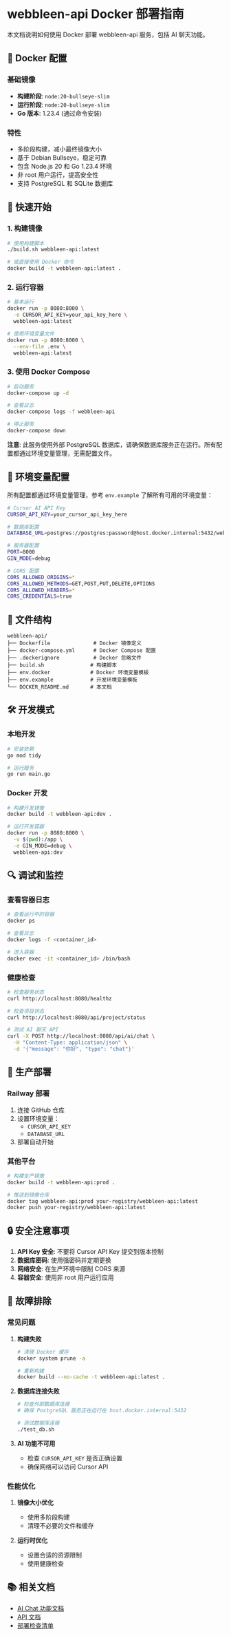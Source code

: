 # webbleen-api Docker 部署指南

本文档说明如何使用 Docker 部署 webbleen-api 服务，包括 AI 聊天功能。

## 🐳 Docker 配置

### 基础镜像
- **构建阶段**: `node:20-bullseye-slim`
- **运行阶段**: `node:20-bullseye-slim`
- **Go 版本**: 1.23.4 (通过命令安装)

### 特性
- 多阶段构建，减小最终镜像大小
- 基于 Debian Bullseye，稳定可靠
- 包含 Node.js 20 和 Go 1.23.4 环境
- 非 root 用户运行，提高安全性
- 支持 PostgreSQL 和 SQLite 数据库

## 🚀 快速开始

### 1. 构建镜像

```bash
# 使用构建脚本
./build.sh webbleen-api:latest

# 或直接使用 Docker 命令
docker build -t webbleen-api:latest .
```

### 2. 运行容器

```bash
# 基本运行
docker run -p 8080:8000 \
  -e CURSOR_API_KEY=your_api_key_here \
  webbleen-api:latest

# 使用环境变量文件
docker run -p 8080:8000 \
  --env-file .env \
  webbleen-api:latest
```

### 3. 使用 Docker Compose

```bash
# 启动服务
docker-compose up -d

# 查看日志
docker-compose logs -f webbleen-api

# 停止服务
docker-compose down
```

**注意**: 此服务使用外部 PostgreSQL 数据库，请确保数据库服务正在运行。所有配置都通过环境变量管理，无需配置文件。

## 🔧 环境变量配置

所有配置都通过环境变量管理，参考 `env.example` 了解所有可用的环境变量：

```bash
# Cursor AI API Key
CURSOR_API_KEY=your_cursor_api_key_here

# 数据库配置
DATABASE_URL=postgres://postgres:password@host.docker.internal:5432/webbleen_api?sslmode=disable

# 服务器配置
PORT=8000
GIN_MODE=debug

# CORS 配置
CORS_ALLOWED_ORIGINS=*
CORS_ALLOWED_METHODS=GET,POST,PUT,DELETE,OPTIONS
CORS_ALLOWED_HEADERS=*
CORS_CREDENTIALS=true
```

## 📁 文件结构

```
webbleen-api/
├── Dockerfile              # Docker 镜像定义
├── docker-compose.yml      # Docker Compose 配置
├── .dockerignore           # Docker 忽略文件
├── build.sh               # 构建脚本
├── env.docker             # Docker 环境变量模板
├── env.example            # 开发环境变量模板
└── DOCKER_README.md       # 本文档
```

## 🛠️ 开发模式

### 本地开发
```bash
# 安装依赖
go mod tidy

# 运行服务
go run main.go
```

### Docker 开发
```bash
# 构建开发镜像
docker build -t webbleen-api:dev .

# 运行开发容器
docker run -p 8080:8000 \
  -v $(pwd):/app \
  -e GIN_MODE=debug \
  webbleen-api:dev
```

## 🔍 调试和监控

### 查看容器日志
```bash
# 查看运行中的容器
docker ps

# 查看日志
docker logs -f <container_id>

# 进入容器
docker exec -it <container_id> /bin/bash
```

### 健康检查
```bash
# 检查服务状态
curl http://localhost:8080/healthz

# 检查项目状态
curl http://localhost:8080/api/project/status

# 测试 AI 聊天 API
curl -X POST http://localhost:8080/api/ai/chat \
  -H "Content-Type: application/json" \
  -d '{"message": "你好", "type": "chat"}'
```

## 🚀 生产部署

### Railway 部署
1. 连接 GitHub 仓库
2. 设置环境变量：
   - `CURSOR_API_KEY`
   - `DATABASE_URL`
3. 部署自动开始

### 其他平台
```bash
# 构建生产镜像
docker build -t webbleen-api:prod .

# 推送到镜像仓库
docker tag webbleen-api:prod your-registry/webbleen-api:latest
docker push your-registry/webbleen-api:latest
```

## 🔒 安全注意事项

1. **API Key 安全**: 不要将 Cursor API Key 提交到版本控制
2. **数据库密码**: 使用强密码并定期更换
3. **网络安全**: 在生产环境中限制 CORS 来源
4. **容器安全**: 使用非 root 用户运行应用

## 🐛 故障排除

### 常见问题

1. **构建失败**
   ```bash
   # 清理 Docker 缓存
   docker system prune -a
   
   # 重新构建
   docker build --no-cache -t webbleen-api:latest .
   ```

2. **数据库连接失败**
   ```bash
   # 检查外部数据库连接
   # 确保 PostgreSQL 服务正在运行在 host.docker.internal:5432
   
   # 测试数据库连接
   ./test_db.sh
   ```

3. **AI 功能不可用**
   - 检查 `CURSOR_API_KEY` 是否正确设置
   - 确保网络可以访问 Cursor API

### 性能优化

1. **镜像大小优化**
   - 使用多阶段构建
   - 清理不必要的文件和缓存

2. **运行时优化**
   - 设置合适的资源限制
   - 使用健康检查

## 📚 相关文档

- [AI Chat 功能文档](./AI_CHAT_MIGRATION.md)
- [API 文档](./SWAGGER.md)
- [部署检查清单](./DEPLOYMENT_CHECKLIST.md)
